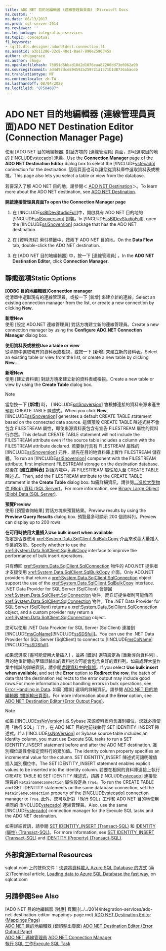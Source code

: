 ```yaml
---
title: ADO NET 目的地編輯器 (連線管理員頁面) |Microsoft Docs
ms.custom: ''
ms.date: 06/13/2017
ms.prod: sql-server-2014
ms.reviewer: ''
ms.technology: integration-services
ms.topic: conceptual
f1_keywords:
- sql12.dts.designer.adonetdest.connection.f1
ms.assetid: a3b11286-32c8-40e1-8ae7-090e2590345a
author: chugugrace
ms.author: chugu
ms.openlocfilehash: 78851d5bbad18d2d1076eaa87200dd73e6962a90
ms.sourcegitcommit: ad4d92dce894592a259721a1571b1d8736abacdb
ms.translationtype: MT
ms.contentlocale: zh-TW
ms.lasthandoff: 08/04/2020
ms.locfileid: "87584697"
---
```

# <a name="ado-net-destination-editor-connection-manager-page"></a><span data-ttu-id="c2801-102">ADO NET 目的地編輯器 (連線管理員頁面)</span><span class="sxs-lookup"><span data-stu-id="c2801-102">ADO NET Destination Editor (Connection Manager Page)</span></span>
  <span data-ttu-id="c2801-103">使用 [ADO NET 目的地編輯器]  對話方塊的 [連線管理員]  頁面，即可選取目的地的 [!INCLUDE[vstecado](../includes/vstecado-md.md)] 連線。</span><span class="sxs-lookup"><span data-stu-id="c2801-103">Use the **Connection Manager** page of the **ADO NET Destination Editor** dialog box to select the [!INCLUDE[vstecado](../includes/vstecado-md.md)] connection for the destination.</span></span> <span data-ttu-id="c2801-104">這個頁面也可以讓您從資料庫中選取資料表或檢視。</span><span class="sxs-lookup"><span data-stu-id="c2801-104">This page also lets you select a table or view from the database.</span></span>  
  
 <span data-ttu-id="c2801-105">若要深入了解 ADO NET 目的地，請參閱＜ [ADO NET Destination](data-flow/ado-net-destination.md)＞。</span><span class="sxs-lookup"><span data-stu-id="c2801-105">To learn more about the ADO NET destination, see [ADO NET Destination](data-flow/ado-net-destination.md).</span></span>  
  
 <span data-ttu-id="c2801-106">**開啟連接管理員頁面**</span><span class="sxs-lookup"><span data-stu-id="c2801-106">**To open the Connection Manager page**</span></span>  
  
1.  <span data-ttu-id="c2801-107">在 [!INCLUDE[ssBIDevStudioFull](../includes/ssbidevstudiofull-md.md)]中，開啟具有 ADO NET 目的地的 [!INCLUDE[ssISnoversion](../includes/ssisnoversion-md.md)] 封裝。</span><span class="sxs-lookup"><span data-stu-id="c2801-107">In [!INCLUDE[ssBIDevStudioFull](../includes/ssbidevstudiofull-md.md)], open the [!INCLUDE[ssISnoversion](../includes/ssisnoversion-md.md)] package that has the ADO NET destination.</span></span>  
  
2.  <span data-ttu-id="c2801-108">在 [資料流程]  索引標籤中，按兩下 ADO NET 目的地。</span><span class="sxs-lookup"><span data-stu-id="c2801-108">On the **Data Flow** tab, double-click the ADO NET destination.</span></span>  
  
3.  <span data-ttu-id="c2801-109">在 [ADO NET 目的地編輯器]  中，按一下 [連線管理員]  。</span><span class="sxs-lookup"><span data-stu-id="c2801-109">In the **ADO NET Destination Editor**, click **Connection Manager**.</span></span>  
  
## <a name="static-options"></a><span data-ttu-id="c2801-110">靜態選項</span><span class="sxs-lookup"><span data-stu-id="c2801-110">Static Options</span></span>  
 <span data-ttu-id="c2801-111">**[ODBC 目的地編輯器]**</span><span class="sxs-lookup"><span data-stu-id="c2801-111">**Connection manager**</span></span>  
 <span data-ttu-id="c2801-112">從清單中選取現有的連線管理員，或按一下 [新增]  來建立新的連線。</span><span class="sxs-lookup"><span data-stu-id="c2801-112">Select an existing connection manager from the list, or create a new connection by clicking **New**.</span></span>  
  
 <span data-ttu-id="c2801-113">**新增**</span><span class="sxs-lookup"><span data-stu-id="c2801-113">**New**</span></span>  
 <span data-ttu-id="c2801-114">使用 [設定 ADO.NET 連線管理員]  對話方塊建立新的連線管理員。</span><span class="sxs-lookup"><span data-stu-id="c2801-114">Create a new connection manager by using the **Configure ADO.NET Connection Manager** dialog box.</span></span>  
  
 <span data-ttu-id="c2801-115">**使用資料表或檢視**</span><span class="sxs-lookup"><span data-stu-id="c2801-115">**Use a table or view**</span></span>  
 <span data-ttu-id="c2801-116">從清單中選取現有的資料表或檢視，或按一下 [新增]  來建立新的資料表。</span><span class="sxs-lookup"><span data-stu-id="c2801-116">Select an existing table or view from the list, or create a new table by clicking **New**..</span></span>  
  
 <span data-ttu-id="c2801-117">**新增**</span><span class="sxs-lookup"><span data-stu-id="c2801-117">**New**</span></span>  
 <span data-ttu-id="c2801-118">使用 [建立資料表]  對話方塊來建立新的資料表或檢視。</span><span class="sxs-lookup"><span data-stu-id="c2801-118">Create a new table or view by using the **Create Table** dialog box.</span></span>  
  
> [!NOTE]  
>  <span data-ttu-id="c2801-119">當您按一下 **[新增]** 時， [!INCLUDE[ssISnoversion](../includes/ssisnoversion-md.md)] 會根據連接的資料來源來產生預設 CREATE TABLE 陳述式。</span><span class="sxs-lookup"><span data-stu-id="c2801-119">When you click **New**, [!INCLUDE[ssISnoversion](../includes/ssisnoversion-md.md)] generates a default CREATE TABLE statement based on the connected data source.</span></span> <span data-ttu-id="c2801-120">這個預設 CREATE TABLE 陳述式將不會包含 FILESTREAM 屬性，即使來源資料表包含有宣告 FILESTREAM 屬性的資料行亦然。</span><span class="sxs-lookup"><span data-stu-id="c2801-120">This default CREATE TABLE statement will not include the FILESTREAM attribute even if the source table includes a column with the FILESTREAM attribute declared.</span></span> <span data-ttu-id="c2801-121">若要執行具有 FILESTREAM 屬性的 [!INCLUDE[ssISnoversion](../includes/ssisnoversion-md.md)] 元件，請先在目的地資料庫上實作 FILESTREAM 儲存體。</span><span class="sxs-lookup"><span data-stu-id="c2801-121">To run an [!INCLUDE[ssISnoversion](../includes/ssisnoversion-md.md)] component with the FILESTREAM attribute, first implement FILESTREAM storage on the destination database.</span></span> <span data-ttu-id="c2801-122">然後在 **[建立資料表]** 對話方塊中，將 FILESTREAM 屬性加入至 CREATE TABLE 陳述式。</span><span class="sxs-lookup"><span data-stu-id="c2801-122">Then, add the FILESTREAM attribute to the CREATE TABLE statement in the **Create Table** dialog box.</span></span> <span data-ttu-id="c2801-123">如需詳細資訊，請參閱[二進位大型物件 &#40;Blob&#41; 資料 &#40;SQL Server&#41;](../relational-databases/blob/binary-large-object-blob-data-sql-server.md)。</span><span class="sxs-lookup"><span data-stu-id="c2801-123">For more information, see [Binary Large Object &#40;Blob&#41; Data &#40;SQL Server&#41;](../relational-databases/blob/binary-large-object-blob-data-sql-server.md).</span></span>  
  
 <span data-ttu-id="c2801-124">**預覽**</span><span class="sxs-lookup"><span data-stu-id="c2801-124">**Preview**</span></span>  
 <span data-ttu-id="c2801-125">使用 [預覽查詢結果]  對話方塊來預覽結果。</span><span class="sxs-lookup"><span data-stu-id="c2801-125">Preview results by using the **Preview Query Results** dialog box.</span></span> <span data-ttu-id="c2801-126">預覽最多可顯示 200 個資料列。</span><span class="sxs-lookup"><span data-stu-id="c2801-126">Preview can display up to 200 rows.</span></span>  
  
 <span data-ttu-id="c2801-127">**在可用時使用大量插入**</span><span class="sxs-lookup"><span data-stu-id="c2801-127">**Use bulk insert when available**</span></span>  
 <span data-ttu-id="c2801-128">指定是否要使用 <xref:System.Data.SqlClient.SqlBulkCopy> 介面來改善大量插入作業的效能。</span><span class="sxs-lookup"><span data-stu-id="c2801-128">Specify whether to use the <xref:System.Data.SqlClient.SqlBulkCopy> interface to improve the performance of bulk insert operations.</span></span>  
  
 <span data-ttu-id="c2801-129">只有傳回 <xref:System.Data.SqlClient.SqlConnection> 物件的 ADO.NET 提供者才支援使用 <xref:System.Data.SqlClient.SqlBulkCopy> 介面。</span><span class="sxs-lookup"><span data-stu-id="c2801-129">Only ADO.NET providers that return a <xref:System.Data.SqlClient.SqlConnection> object support the use of the <xref:System.Data.SqlClient.SqlBulkCopy> interface.</span></span> <span data-ttu-id="c2801-130">.NET Data Provider for SQL Server (SqlClient) 會傳回 <xref:System.Data.SqlClient.SqlConnection> 物件，而自訂提供者則可能傳回 <xref:System.Data.SqlClient.SqlConnection> 物件。</span><span class="sxs-lookup"><span data-stu-id="c2801-130">The .NET Data Provider for SQL Server (SqlClient) returns a <xref:System.Data.SqlClient.SqlConnection> object, and a custom provider may return a <xref:System.Data.SqlClient.SqlConnection> object.</span></span>  
  
 <span data-ttu-id="c2801-131">您可以使用 .NET Data Provider for SQL Server (SqlClient) 連接到 [!INCLUDE[msCoName](../includes/msconame-md.md)][!INCLUDE[ssSDSfull](../includes/sssdsfull-md.md)]。</span><span class="sxs-lookup"><span data-stu-id="c2801-131">You can use the .NET Data Provider for SQL Server (SqlClient) to connect to [!INCLUDE[msCoName](../includes/msconame-md.md)][!INCLUDE[ssSDSfull](../includes/sssdsfull-md.md)].</span></span>  
  
 <span data-ttu-id="c2801-132">如果您選取 [盡可能使用大量插入]  ，並將 [錯誤]  選項設定為 [重新導向資料列]  ，目的地重新導向至錯誤輸出的資料批次可能會包含良好的資料列。如需處理大量作業中錯誤的詳細資訊，請參閱[處理資料中的錯誤](data-flow/error-handling-in-data.md)。</span><span class="sxs-lookup"><span data-stu-id="c2801-132">If you select **Use bulk insert when available**, and set the **Error** option to **Redirect the row**, the batch of data that the destination redirects to the error output may include good rows.For more information about handling errors in bulk operations, see [Error Handling in Data](data-flow/error-handling-in-data.md).</span></span> <span data-ttu-id="c2801-133">如需 [錯誤]  選項的詳細資訊，請參閱 [ADO NET 目的地編輯器 &#40;錯誤輸出頁面&#41;](../../2014/integration-services/ado-net-destination-editor-error-output-page.md)。</span><span class="sxs-lookup"><span data-stu-id="c2801-133">For more information about the **Error** option, see [ADO NET Destination Editor &#40;Error Output Page&#41;](../../2014/integration-services/ado-net-destination-editor-error-output-page.md).</span></span>  
  
> [!NOTE]  
>  <span data-ttu-id="c2801-134">如果 [!INCLUDE[ssNoVersion](../includes/ssnoversion-md.md)] 或 Sybase 來源資料表包含識別欄位，您就必須使用「執行 SQL」工作，在 ADO NET 目的地前後執行 SET IDENTITY_INSERT 陳述式。</span><span class="sxs-lookup"><span data-stu-id="c2801-134">If a [!INCLUDE[ssNoVersion](../includes/ssnoversion-md.md)] or Sybase source table includes an identity column, you must use Execute SQL tasks to run a SET IDENTITY_INSERT statement before and after the ADO NET destination.</span></span> <span data-ttu-id="c2801-135">識別欄位屬性會指定資料行的累加值。</span><span class="sxs-lookup"><span data-stu-id="c2801-135">The identity column property specifies an incremental value for the column.</span></span> <span data-ttu-id="c2801-136">SET IDENTITY_INSERT 陳述式可讓明確值插入識別欄位中。</span><span class="sxs-lookup"><span data-stu-id="c2801-136">The SET IDENTITY_INSERT statement enables explicit values to be inserted into the identity column.</span></span> <span data-ttu-id="c2801-137">若要在相同的資料庫連接上執行 CREATE TABLE 和 SET IDENTITY 陳述式，請將 [!INCLUDE[vstecado](../includes/vstecado-md.md)] 連接管理員的 `RetainSameConnection` 屬性設定為 `True`。</span><span class="sxs-lookup"><span data-stu-id="c2801-137">To run the CREATE TABLE and SET IDENTITY statements on the same database connection, set the `RetainSameConnection` property of the [!INCLUDE[vstecado](../includes/vstecado-md.md)] connection manager to `True`.</span></span> <span data-ttu-id="c2801-138">此外，您可以針對「執行 SQL」工作和 ADO NET 目的地使用相同的 [!INCLUDE[vstecado](../includes/vstecado-md.md)] 連線管理員。</span><span class="sxs-lookup"><span data-stu-id="c2801-138">Also, use the same [!INCLUDE[vstecado](../includes/vstecado-md.md)] connection manager for the Execute SQL tasks and the ADO NET destination.</span></span>  
>   
>  <span data-ttu-id="c2801-139">如需詳細資訊，請參閱 [SET IDENTITY_INSERT &#40;Transact-SQL&#41;](/sql/t-sql/statements/set-identity-insert-transact-sql) 和 [IDENTITY &#40;屬性&#41; &#40;Transact-SQL&#41;](/sql/t-sql/statements/create-table-transact-sql-identity-property)。</span><span class="sxs-lookup"><span data-stu-id="c2801-139">For more information, see [SET IDENTITY_INSERT &#40;Transact-SQL&#41;](/sql/t-sql/statements/set-identity-insert-transact-sql) and [IDENTITY &#40;Property&#41; &#40;Transact-SQL&#41;](/sql/t-sql/statements/create-table-transact-sql-identity-property).</span></span>  
  
## <a name="external-resources"></a><span data-ttu-id="c2801-140">外部資源</span><span class="sxs-lookup"><span data-stu-id="c2801-140">External Resources</span></span>  
 <span data-ttu-id="c2801-141">sqlcat.com 上的技術文件：[快速將資料載入 Azure SQL Database 的方式](https://go.microsoft.com/fwlink/?LinkId=244333) \(英文\)</span><span class="sxs-lookup"><span data-stu-id="c2801-141">Technical article, [Loading data to Azure SQL Database the fast way](https://go.microsoft.com/fwlink/?LinkId=244333), on sqlcat.com</span></span>  
  
## <a name="see-also"></a><span data-ttu-id="c2801-142">另請參閱</span><span class="sxs-lookup"><span data-stu-id="c2801-142">See Also</span></span>  
 <span data-ttu-id="c2801-143">[ADO NET 目的地編輯器 &#40;對應] 頁面&#41;](../../2014/integration-services/ado-net-destination-editor-mappings-page.md) </span><span class="sxs-lookup"><span data-stu-id="c2801-143">[ADO NET Destination Editor &#40;Mappings Page&#41;](../../2014/integration-services/ado-net-destination-editor-mappings-page.md) </span></span>  
 <span data-ttu-id="c2801-144">[ADO NET 目的地編輯器 &#40;錯誤輸出頁面&#41;](../../2014/integration-services/ado-net-destination-editor-error-output-page.md) </span><span class="sxs-lookup"><span data-stu-id="c2801-144">[ADO NET Destination Editor &#40;Error Output Page&#41;](../../2014/integration-services/ado-net-destination-editor-error-output-page.md) </span></span>  
 <span data-ttu-id="c2801-145">[ADO.NET 連線管理員](connection-manager/ado-net-connection-manager.md) </span><span class="sxs-lookup"><span data-stu-id="c2801-145">[ADO.NET Connection Manager](connection-manager/ado-net-connection-manager.md) </span></span>  
 [<span data-ttu-id="c2801-146">執行 SQL 工作</span><span class="sxs-lookup"><span data-stu-id="c2801-146">Execute SQL Task</span></span>](control-flow/execute-sql-task.md)  
  
  

